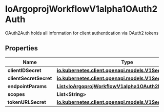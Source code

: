 

# IoArgoprojWorkflowV1alpha1OAuth2Auth

OAuth2Auth holds all information for client authentication via OAuth2 tokens

## Properties

Name | Type | Description | Notes
------------ | ------------- | ------------- | -------------
**clientIDSecret** | [**io.kubernetes.client.openapi.models.V1SecretKeySelector**](io.kubernetes.client.openapi.models.V1SecretKeySelector.md) |  |  [optional]
**clientSecretSecret** | [**io.kubernetes.client.openapi.models.V1SecretKeySelector**](io.kubernetes.client.openapi.models.V1SecretKeySelector.md) |  |  [optional]
**endpointParams** | [**List&lt;IoArgoprojWorkflowV1alpha1OAuth2EndpointParam&gt;**](IoArgoprojWorkflowV1alpha1OAuth2EndpointParam.md) |  |  [optional]
**scopes** | **List&lt;String&gt;** |  |  [optional]
**tokenURLSecret** | [**io.kubernetes.client.openapi.models.V1SecretKeySelector**](io.kubernetes.client.openapi.models.V1SecretKeySelector.md) |  |  [optional]



